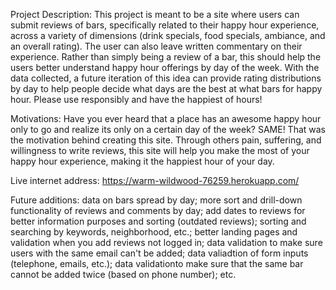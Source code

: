 Project Description: This project is meant to be a site where users can submit reviews of bars, specifically related to their
happy hour experience, across a variety of dimensions (drink specials, food specials, ambiance, and an overall rating). The user
can also leave written commentary on their experience. Rather than simply being a review of a bar, this should help the users
better understand happy hour offerings by day of the week. With the data collected, a future iteration of this idea can provide
rating distributions by day to help people decide what days are the best at what bars for happy hour. Please use responsibly 
and have the happiest of hours!

Motivations: Have you ever heard that a place has an awesome happy hour only to go and realize its only on a certain day of the week?
SAME! That was the motivation behind creating this site. Through others pain, suffering, and willingness to write reviews, this site
will help you make the most of your happy hour experience, making it the happiest hour of your day.

Live internet address: https://warm-wildwood-76259.herokuapp.com/

Future additions: data on bars spread by day; more sort and drill-down functionality of reviews and comments by day; add dates to
reviews for better information purposes and sorting (outdated reviews); sorting and searching by keywords, neighborhood, etc.;
better landing pages and validation when you add reviews not logged in; data validation to make sure users with the same email
can't be added; data valiadtion of form inputs (telephone, emails, etc.); data validationto make sure that the same bar cannot be
added twice (based on phone number); etc.

